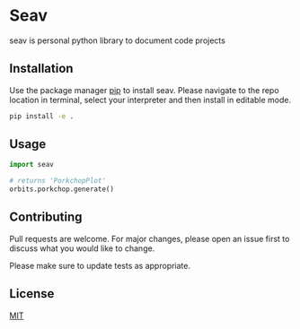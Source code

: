 # Seav

seav is personal python library to document code projects

## Installation

Use the package manager [pip](https://pip.pypa.io/en/stable/) to install seav. Please navigate to the repo location in terminal, select your interpreter and then install in editable mode. 

```bash
pip install -e .
```

## Usage

```python
import seav

# returns 'PorkchopPlot'
orbits.porkchop.generate()
```

## Contributing

Pull requests are welcome. For major changes, please open an issue first
to discuss what you would like to change.

Please make sure to update tests as appropriate.

## License

[MIT](https://choosealicense.com/licenses/mit/)